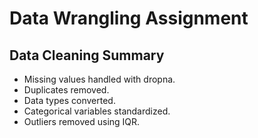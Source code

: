 # Data Wrangling Assignment

## Data Cleaning Summary
- Missing values handled with dropna.
- Duplicates removed.
- Data types converted.
- Categorical variables standardized.
- Outliers removed using IQR.
